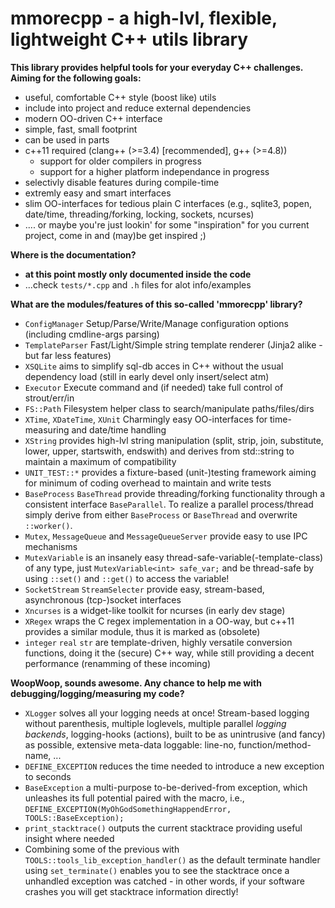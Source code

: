 mmorecpp - a high-lvl, flexible, lightweight C++ utils library
===========================================================================

**This library provides helpful tools for your everyday C++ challenges. 
Aiming for the following goals:**

* useful, comfortable C++ style (boost like) utils
* include into project and reduce external dependencies
* modern OO-driven C++ interface
* simple, fast, small footprint
* can be used in parts
* c++11 required (clang++ (>=3.4) [recommended], g++ (>=4.8))
  * support for older compilers in progress
  * support for a higher platform independance in progress
* selectivly disable features during compile-time 
* extremly easy and smart interfaces
* slim OO-interfaces for tedious plain C interfaces (e.g., sqlite3, popen,
  date/time, threading/forking, locking, sockets, ncurses)
* .... or maybe you're just lookin' for some "inspiration" for you current
  project, come in and (may)be get inspired ;)

**Where is the documentation?**

* **at this point mostly only documented inside the code**
* ...check `tests/*.cpp` and `.h` files for alot info/examples

**What are the modules/features of this so-called 'mmorecpp' library?**

* `ConfigManager` Setup/Parse/Write/Manage configuration options (including
  cmdline-args parsing) 
* `TemplateParser` Fast/Light/Simple string template renderer (Jinja2 alike -
  but far less features)
* `XSQLite` aims to simplify sql-db acces in C++ without the usual dependency
  load (still in early devel only insert/select atm)
* `Executor` Execute command and (if needed) take full control of strout/err/in
* `FS::Path` Filesystem helper class to search/manipulate paths/files/dirs
* `XTime`, `XDateTime`, `XUnit` Charmingly easy OO-interfaces for time-measuring and
  date/time handling
* `XString` provides high-lvl string manipulation (split, strip, join,
  substitute, lower, upper, startswith, endswith) and derives from std::string
  to maintain a maximum of compatibility
* `UNIT_TEST::*` provides a fixture-based (unit-)testing framework aiming for
  minimum of coding overhead to maintain and write tests
* `BaseProcess` `BaseThread` provide threading/forking functionality through a
  consistent interface `BaseParallel`. To realize a parallel process/thread
  simply derive from either `BaseProcess` or `BaseThread` and overwrite
  `::worker()`.
* `Mutex`, `MessageQueue` and `MessageQueueServer` provide easy to use IPC
  mechanisms
* `MutexVariable` is an insanely easy thread-safe-variable(-template-class) of
  any type, just `MutexVariable<int> safe_var;` and be thread-safe by using
  `::set()` and `::get()` to access the variable!
* `SocketStream` `StreamSelecter` provide easy, stream-based, asynchronous
  (tcp-)socket interfaces
* `Xncurses` is a widget-like toolkit for ncurses (in early dev stage)
* `XRegex` wraps the C regex implementation in a OO-way, but c++11 provides a
  similar module, thus it is marked as (obsolete)
* `integer` `real` `str` are template-driven, highly versatile conversion
  functions, doing it the (secure) C++ way, while still providing a decent
  performance (renamming of these incoming)

**WoopWoop, sounds awesome. Any chance to help me with debugging/logging/measuring my code?**

* `XLogger` solves all your logging needs at once! Stream-based logging without
  parenthesis, multiple loglevels, multiple parallel *logging backends*,
  logging-hooks (actions), built to be as unintrusive (and fancy) as possible,
  extensive meta-data loggable: line-no, function/method-name, ...
* `DEFINE_EXCEPTION` reduces the time needed to introduce a new exception to
  seconds
* `BaseException` a multi-purpose to-be-derived-from exception, which unleashes
  its full potential paired with the macro, i.e.,
  `DEFINE_EXCEPTION(MyOhGodSomethingHappendError, TOOLS::BaseException);` 
* `print_stacktrace()` outputs the current stacktrace providing useful insight
  where needed
* Combining some of the previous with `TOOLS::tools_lib_exception_handler()` as
  the default terminate handler using `set_terminate()` enables you to see the
  stacktrace once a unhandled exception was catched - in other words, if your
  software crashes you will get stacktrace information directly!
